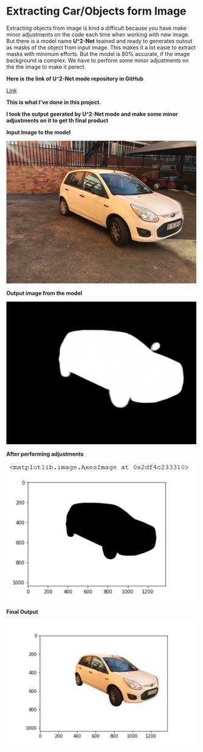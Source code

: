 # Extracting Car/Objects form Image

Extracting objects from image is kind a difficult because you have make minor adjustments on the code each time when working with new image.
But there is a model name **U^2-Net** teained and ready to generates outout as masks of the object from input image. This makes it a lot easie to extract masks with minimum efforts.
But the model is 80% accurate, if the image background ia complex. We have to perform some minor adjustments on the the image to make it perect.

**Here is the link of U^2-Net mode repository in GitHub**

[Link](https://github.com/back8/github_NathanUA_U-2-Net)


**This is what I've done in this project.**


**I took the output geerated by U^2-Net mode and make some minor adjustments on it to get th final product**

**Input Image to the model**

 <img width = "500" src="./test_car.jpg">
 
 **Output image from the model**
 
 <img width = "500" src="./test_car.png">
 
 **After performing adjustments**
 
 <img width = "500" src="./Final_mask.PNG">

**Final Output**

<img width = "500" src="./output.png">

